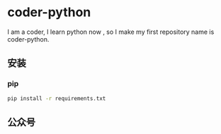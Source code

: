 # coder-python
I am a coder, I learn python now , so I make my first repository name is coder-python.

## 安装
### pip
```bash
pip install -r requirements.txt
```

## 公众号
